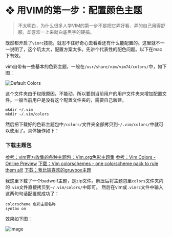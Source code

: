 #  ❖ 用VIM的第一步：配置颜色主题 

> 不太明白，为什么很多人学VIM的第一步不是把它弄好看、弄的自己用得舒服，却喜欢一上来就白底黑字的硬搞。

既然都开启了`vimrc`技能，就忍不住好奇心去看看还有什么能配置的。这里就不一一说明了，这个坑太大，配置方案太多。先讲个代表性的配色问题。以下在mac下有效。

vim自带有一些基本的色彩主题，一般在`/usr/share/vim/vim74/colors/`中，如下图：

![Default Colors](https://user-images.githubusercontent.com/14041622/35219551-0c24371a-ffae-11e7-93dc-f1e59660b158.png)

这个文件夹由于权限原因，不能动。所以要到当前用户的用户文件夹来增加配置文件。一般当前用户是没有这个配置文件夹的，需要自己新建。
```shell
mkdir ~/.vim 
mkdir ~/.vim/colors
```
然后把下载好的色彩主题包中`/colors/`文件夹全部拷贝到`~/.vim/colors/`中就可以使用了。具体操作如下：

### 下载主题包

[参考：vim官方收集的各种主题包：Vim.org色彩主题集](http://www.vim.org/scripts/script_search_results.php?keywords=&script_type=color+scheme&order_by=creation_date&direction=descending&search=search)
[参考：Vim Colors - Online Preview](http://vimcolors.com/)
[下载：Vim colorschemes - one colorscheme pack to rule them all!](https://github.com/flazz/vim-colorschemes)
[下载：我比较喜欢的gruvbox主题](https://raw.githubusercontent.com/morhetz/gruvbox/master/colors/gruvbox.vim)

我这里下载了一个badwolf主题，是zip文件。解压后将主题包里`colors`文件夹内的`.vim`文件直接拷贝到`~/.vim/colors/`中即可。
然后在vim或`.vimrc`文件中输入这两句句话配置就成功了：
```vimrc
colorscheme 色彩主题名称
syntax on
```
效果如下图：

![image](https://user-images.githubusercontent.com/14041622/35219872-3d0bac90-ffaf-11e7-94a7-fe6e1531b692.png)


